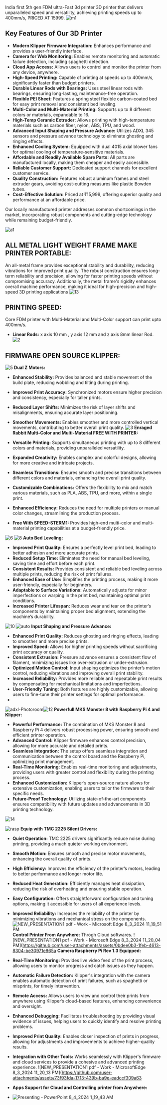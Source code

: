 India first 5th gen FDM ultra-Fast 3d printer 3D printer that delivers unparalleled speed and versatility, achieving printing speeds up to 400mm/s, PRICED AT 15999.
![m1](https://github.com/user-attachments/assets/c3cc1905-533c-49b3-9354-f9d8f00648f5)

## Key Features of Our 3D Printer

- **Modern Klipper Firmware Integration:** Enhances performance and provides a user-friendly interface.
- **Camera for Web Monitoring:** Enables remote monitoring and automatic failure detection, including spaghetti detection.
- **Cloud App Access:** Allows users to control and monitor the printer from any device, anywhere.
- **High-Speed Printing:** Capable of printing at speeds up to 400mm/s, significantly faster than budget printers.
- **Durable Linear Rods with Bearings:** Uses steel linear rods with bearings, ensuring long-lasting, maintenance-free operation.
- **Flexible PEI Sheet:** Features a spring steel flexible carbon-coated bed for easy print removal and consistent bed leveling.
- **Multi-Color and Multi-Material Printing:** Supports up to 8 different colors or materials, expandable to 16.
- **High-Temp Ceramic Extruder:** Allows printing with high-temperature materials such as carbon fiber, nylon, ABS, TPU, and wood.
- **Advanced Input Shaping and Pressure Advance:** Utilizes ADXL 345 sensors and pressure advance technology to eliminate ghosting and ringing effects.
- **Enhanced Cooling System:** Equipped with dual 4015 axial blower fans for optimal cooling of temperature-sensitive materials.
- **Affordable and Readily Available Spare Parts:** All parts are manufactured locally, making them cheaper and easily accessible.
- **Reliable Customer Support:** Dedicated support channels for excellent customer service.
- **Quality Construction:** Features robust aluminum frames and steel extruder gears, avoiding cost-cutting measures like plastic Bowden tubes.
- **Cost-Effective Solution:** Priced at ₹15,999, offering superior quality and performance at an affordable price.

Our locally manufactured printer addresses common shortcomings in the market, incorporating robust components and cutting-edge technology while remaining budget-friendly.


![a1](https://github.com/user-attachments/assets/9335e706-0ef0-4d1a-83d2-29ad2fab7455)

## ALL METAL LIGHT WEIGHT FRAME MAKE PRINTER PORTABLE:
An all-metal frame provides exceptional stability and durability, reducing vibrations for improved print quality. The robust construction ensures long-term reliability and precision, allowing for faster printing speeds without compromising accuracy. Additionally, the metal frame's rigidity enhances overall machine performance, making it ideal for high-precision and high-speed 3D printing applications
![13](https://github.com/user-attachments/assets/ed56b0a7-1a64-4300-b210-a1f56b329a8a)
## PRINTING SPEED:
Core FDM printer with Multi-Material and Multi-Color support can print upto 400mm/s.
- **Linear Rods:** x axis 10 mm , y axis 12 mm and z axis 8mm linear Rod.
![2](https://github.com/user-attachments/assets/04b77a31-8c9e-4c3b-a640-775e3d73d35c)
## FIRMWARE OPEN SOURCE KLIPPER:

![5](https://github.com/user-attachments/assets/ce0798b7-a3f8-4ad3-b9dc-914d8db09e16)
**Dual Z Motors:**

- **Enhanced Stability:** Provides balanced and stable movement of the build plate, reducing wobbling and tilting during printing.
- **Improved Print Accuracy:** Synchronized motors ensure higher precision and consistency, especially for taller prints.
- **Reduced Layer Shifts:** Minimizes the risk of layer shifts and misalignments, ensuring accurate layer positioning.
- **Smoother Movements:** Enables smoother and more controlled vertical movements, contributing to better overall print quality.
![3](https://github.com/user-attachments/assets/bc4a548a-0e2d-453c-95dd-14914ab0f2f1)
**Enraged Rabbit Multi-Color and Multi-Material FREE WITH PRINTER:**

- **Versatile Printing:** Supports simultaneous printing with up to 8 different colors and materials, providing unparalleled versatility.
- **Expanded Creativity:** Enables complex and colorful designs, allowing for more creative and intricate projects.
- **Seamless Transitions:** Ensures smooth and precise transitions between different colors and materials, enhancing the overall print quality.
- **Customizable Combinations:** Offers the flexibility to mix and match various materials, such as PLA, ABS, TPU, and more, within a single print.
- **Enhanced Efficiency:** Reduces the need for multiple printers or manual color changes, streamlining the production process.
- **Free With SPEED-STERM1:** Provides high-end multi-color and multi-material printing capabilities at a budget-friendly price.


![6](https://github.com/user-attachments/assets/aabe64a0-ffc6-4f50-bd82-88ca0238cfd2)
![8](https://github.com/user-attachments/assets/b084a5ad-30c2-43a9-94e9-397e972abe63)
**Auto Bed Leveling:**

- **Improved Print Quality:** Ensures a perfectly level print bed, leading to better adhesion and more accurate prints.
- **Reduced Setup Time:** Eliminates the need for manual bed leveling, saving time and effort before each print.
- **Consistent Results:** Provides consistent and reliable bed leveling across multiple prints, reducing the risk of print failures.
- **Enhanced Ease of Use:** Simplifies the printing process, making it more user-friendly, especially for beginners.
- **Adaptable to Surface Variations:** Automatically adjusts for minor imperfections or warping in the print bed, maintaining optimal print conditions.
- **Increased Printer Lifespan:** Reduces wear and tear on the printer’s components by maintaining proper bed alignment, extending the machine’s durability.

![10](https://github.com/user-attachments/assets/5d9cee4b-a7f8-4f39-aace-fea62cced835)
![auto](https://github.com/user-attachments/assets/dc68c053-deb3-4151-ab00-5f798dd1e8d4)
**Input Shaping and Pressure Advance:**

- **Enhanced Print Quality:** Reduces ghosting and ringing effects, leading to smoother and more precise prints.
- **Improved Speed:** Allows for higher printing speeds without sacrificing print accuracy or quality.
- **Consistent Extrusion:** Pressure advance ensures a consistent flow of filament, minimizing issues like over-extrusion or under-extrusion.
- **Optimized Motion Control:** Input shaping optimizes the printer’s motion control, reducing vibrations and improving overall print stability.
- **Increased Reliability:** Provides more reliable and repeatable print results by compensating for mechanical limitations and imperfections.
- **User-Friendly Tuning:** Both features are highly customizable, allowing users to fine-tune their printer settings for optimal performance.
- 
![adxl-Photoroom](https://github.com/user-attachments/assets/1ad99ed4-82cf-45c1-85b9-eab6eadec07a)![12](https://github.com/user-attachments/assets/1c812c26-e4d9-4d4f-8182-6e08471543d9)
**Powerfull MKS Monster 8 with Raspberry Pi 4 and Klipper:**

- **Powerful Performance:** The combination of MKS Monster 8 and Raspberry Pi 4 delivers robust processing power, ensuring smooth and efficient printer operation.
- **Advanced Control:** Klipper firmware enhances control precision, allowing for more accurate and detailed prints.
- **Seamless Integration:** The setup offers seamless integration and communication between the control board and the Raspberry Pi, optimizing print management.
- **Real-Time Monitoring:** Enables real-time monitoring and adjustments, providing users with greater control and flexibility during the printing process.
- **Enhanced Customization:** Klipper’s open-source nature allows for extensive customization, enabling users to tailor the firmware to their specific needs.
- **Future-Proof Technology:** Utilizing state-of-the-art components ensures compatibility with future updates and advancements in 3D printing technology.


![14](https://github.com/user-attachments/assets/e514cd93-2b30-48f7-aa3c-86bd8f638e94)

![rasp](https://github.com/user-attachments/assets/998ec85c-f3b4-4b84-a8b9-7f711a08c624)
**Equip with TMC 2225 Silent Drivers:**

- **Quiet Operation:** TMC 2225 drivers significantly reduce noise during printing, providing a much quieter working environment.
- **Smooth Motion:** Ensures smooth and precise motor movements, enhancing the overall quality of prints.
- **High Efficiency:** Improves the efficiency of the printer’s motors, leading to better performance and longer motor life.
- **Reduced Heat Generation:** Efficiently manages heat dissipation, reducing the risk of overheating and ensuring stable operation.
- **Easy Configuration:** Offers straightforward configuration and tuning options, making it accessible for users of all experience levels.
- **Improved Reliability:** Increases the reliability of the printer by minimizing vibrations and mechanical stress on the components.
![NEW_PRESENTATION1 pdf - Work - Microsoft​ Edge 8_3_2024 11_19_51 PM](https://github.com/user-attachments/assets/e01d3d01-8901-45cb-9e20-c72645a0ee23)
**Control Printer From Anywhere:** Throgh Cloud softwares.
![NEW_PRESENTATION1 pdf - Work - Microsoft​ Edge 8_3_2024 11_20_04 PM](https://github.com/user-attachments/assets/0bdee0b3-1feb-4613-8304-be30971e865a
**Camera Raspberry Pi Rev 1.3 Equipped:**

- **Real-Time Monitoring:** Provides live video feed of the print process, allowing users to monitor progress and catch issues as they happen.
- **Automatic Failure Detection:** Klipper's integration with the camera enables automatic detection of print failures, such as spaghetti or misprints, for timely intervention.
- **Remote Access:** Allows users to view and control their prints from anywhere using Klipper’s cloud-based features, enhancing convenience and oversight.
- **Enhanced Debugging:** Facilitates troubleshooting by providing visual evidence of issues, helping users to quickly identify and resolve printing problems.
- **Improved Print Quality:** Enables closer inspection of prints in progress, allowing for adjustments and improvements to achieve higher-quality results.
- **Integration with Other Tools:** Works seamlessly with Klipper's firmware and cloud services to provide a cohesive and advanced printing experience.
![NEW_PRESENTATION1 pdf - Work - Microsoft​ Edge 8_3_2024 11_20_13 PM](https://github.com/user-attachments/assets/73f93fda-1713-439b-ba9e-eadccf309a63
- **Apps Support for Cloud and Controlling printer from Anywhere:**
- ![Presenting - PowerPoint 8_4_2024 1_19_43 AM](https://github.com/user-attachments/assets/dfde5983-fd69-4eb1-8711-839d7a1eca0c)



